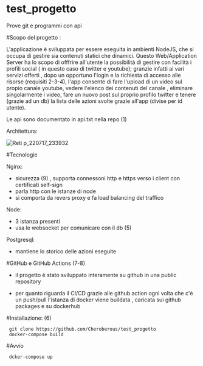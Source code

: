 # test_progetto
Prove git e programmi con api

#Scopo del progetto :

L'applicazione è sviluppata per essere eseguita in ambienti NodeJS, che si occupa di gestire sia contenuti statici che dinamici.
Questo Web/Application Server ha lo scopo di offfrire all'utente la possibilità di gestire con facilità i profili social
( in questo caso di twitter e youtube); granzie infatti ai vari servizi offerti , dopo un opportuno l'login e la richiesta
di accesso alle risorse (requisiti 2-3-4), l'app consente di fare l'upload di un video sul propio canale youtube, vedere l'elenco dei contenuti del canale ,
eliminare singolarmente i video, fare un nuovo post sul proprio profilo twitter e tenere (grazie ad un db) la lista delle azioni 
svolte grazie all'app (divise per id utente).

Le api sono documentato in api.txt nella repo  (1)


Architettura:



![Reti p_220717_233932](https://user-images.githubusercontent.com/102479391/179483023-e66742b8-9bad-4a91-8688-9b9e92f2fdb1.jpg)



#Tecnologie

Nginx:
  - sicurezza (9) , supporta connessoni http e https verso i client con certificati self-sign
  - parla http con le istanze di node
  - si comporta da revers proxy e fa load balancing del traffico
  
Node:
  - 3 istanza presenti
  - usa le websocket per comunicare con il db  (5)
    
Postgresql:
  - mantiene lo storico delle azioni eseguite
     
     
#GitHub e GitHub Actions (7-8)
  - il progetto è stato sviluppato interamente su github in una public repository
     
  - per quanto riguarda il CI/CD grazie alle github action ogni volta che c'è un push/pull
    l'istanza di docker viene buildata , caricata sui github packages e su dockerhub
       
       
       
  #Installazione:     (6)
  
     git clone https://github.com/Cheroberous/test_progetto
     docker-compose build
     
  #Avvio
  
     dcker-compose up
  
     
     
     
     
     
     
     
     
     
     
     
